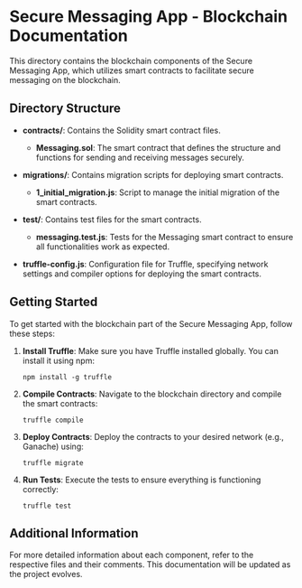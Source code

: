 # Secure Messaging App - Blockchain Documentation

This directory contains the blockchain components of the Secure Messaging App, which utilizes smart contracts to facilitate secure messaging on the blockchain.

## Directory Structure

- **contracts/**: Contains the Solidity smart contract files.
  - **Messaging.sol**: The smart contract that defines the structure and functions for sending and receiving messages securely.

- **migrations/**: Contains migration scripts for deploying smart contracts.
  - **1_initial_migration.js**: Script to manage the initial migration of the smart contracts.

- **test/**: Contains test files for the smart contracts.
  - **messaging.test.js**: Tests for the Messaging smart contract to ensure all functionalities work as expected.

- **truffle-config.js**: Configuration file for Truffle, specifying network settings and compiler options for deploying the smart contracts.

## Getting Started

To get started with the blockchain part of the Secure Messaging App, follow these steps:

1. **Install Truffle**: Make sure you have Truffle installed globally. You can install it using npm:
   ```
   npm install -g truffle
   ```

2. **Compile Contracts**: Navigate to the blockchain directory and compile the smart contracts:
   ```
   truffle compile
   ```

3. **Deploy Contracts**: Deploy the contracts to your desired network (e.g., Ganache) using:
   ```
   truffle migrate
   ```

4. **Run Tests**: Execute the tests to ensure everything is functioning correctly:
   ```
   truffle test
   ```

## Additional Information

For more detailed information about each component, refer to the respective files and their comments. This documentation will be updated as the project evolves.
